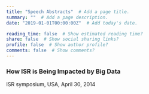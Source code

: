 ```yaml
---
title: "Speech Abstracts"  # Add a page title.
summary: ""  # Add a page description.
date: "2019-01-01T00:00:00Z"  # Add today's date.

reading_time: false  # Show estimated reading time?
share: false  # Show social sharing links?
profile: false  # Show author profile?
comments: false  # Show comments?
---
```

### How ISR is Being Impacted by Big Data
ISR symposium, USA, April 30, 2014





